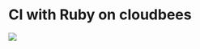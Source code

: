 #  CI with Ruby on cloudbees


<a href="https://grandcentral.cloudbees.com/?CB_clickstart=https://raw.github.com/CloudBees-community/rubyci-clickstart/master/clickstart.json"><img src="https://d3ko533tu1ozfq.cloudfront.net/clickstart/deployInstantly.png"/></a>
